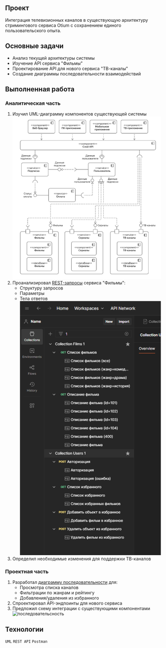 ## Проект
Интеграция телевизионных каналов в существующую архитектуру стримингового сервиса Otium с сохранением единого пользовательского опыта.

## Основные задачи
- Анализ текущей архитектуры системы
- Изучение API сервиса "Фильмы"
- Проектирование API для нового сервиса "ТВ-каналы"
- Создание диаграммы последовательности взаимодействий

## Выполненная работа

### Аналитическая часть
1. Изучил UML-диаграмму компонентов существующей системы
![компоненты](https://github.com/Alexandr-Korolkov/SystemAnalyticProjects/blob/main/6_програмные%20интерфейсы/Диаграмма%20компонентов.png)
2. Проанализировал [REST-запросы](https://drive.google.com/file/d/1A_ag_bZoo-zpbqlahaZ84NVJdwSFU3K_/view?usp=drive_link) сервиса "Фильмы":
   - Структуру запросов
   - Параметры
   - Тела ответов
![REST-запросы](https://github.com/Alexandr-Korolkov/SystemAnalyticProjects/blob/main/6_програмные%20интерфейсы/коллекция%20запросов.png)
3. Определил необходимые изменения для поддержки ТВ-каналов

### Проектная часть
1. Разработал [диаграмму последовательности](https://drive.google.com/file/d/1A_ag_bZoo-zpbqlahaZ84NVJdwSFU3K_/view?usp=drive_link) для:
   - Просмотра списка каналов
   - Фильтрации по жанрам и рейтингу
   - Добавления/удаления из избранного
2. Спроектировал API-эндпоинты для нового сервиса
3. Предложил схему интеграции с существующими компонентами
![последовательсность](https://drive.google.com/file/d/1A_ag_bZoo-zpbqlahaZ84NVJdwSFU3K_/view?usp=drive_link)

## Технологии
`UML` `REST API` `Postman`

